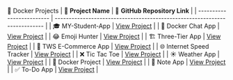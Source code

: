 🐳 Docker Projects
| 🧠 **Project Name**       | 🔗 **GitHub Repository Link**                                              |
| ------------------------- | -------------------------------------------------------------------------- |
| 🎓 MY-Student-App         | [View Project](https://github.com/SaimShaikh/my-project)                   |
| 💬 Docker Chat App        | [View Project](https://github.com/SaimShaikh/docker-chat-app)              |
| 😂 Emoji Hunter           | [View Project](https://github.com/SaimShaikh/emoji_hunter)                 |
| 🏗️ Three-Tier App        | [View Project](https://github.com/SaimShaikh/three-tier-app)               |
| 🛒 TWS E-Commerce App     | [View Project](https://github.com/SaimShaikh/tws-e-commerce-app_hackathon) |
| 🌐 Internet Speed Tracker | [View Project](https://github.com/SaimShaikh/internetspeedtracker)         |
| ❌ Tic Tac Toe             | [View Project](https://github.com/SaimShaikh/Tic_Tac_Toe)                  |
| ☀️ Weather App            | [View Project](https://github.com/SaimShaikh/Whether_app)                  |
| 🐳 Docker Project         | [View Project](https://github.com/SaimShaikh/docker-project)               |
| 📝 Note App               | [View Project](https://github.com/SaimShaikh/my-note-app)                  |
| ✅ To-Do App               | [View Project](https://github.com/SaimShaikh/todo-app)                     |
